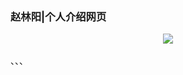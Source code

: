<p>
  <h3 align="left">赵林阳|个人介绍网页</h3>
</p>
<p align="center">
  <img width="300" src="https://xn--btvv65f45f.site//images/赵林阳.png" />  
</p>
、、、<!--
//                       _oo0oo_
//                      o8888888o
//                      88" . "88
//                      (| -_- |)
//                      0\  =  /0
//                    ___/`---'\___
//                  .' \\|     |// '.
//                 / \\|||  :  |||// \
//                / _||||| -:- |||||- \
//               |   | \\\  - /// |   |
//               | \_|  ''\---/''  |_/ |
//               \  .-\__  '-'  ___/-. /
//             ___'. .'  /--.--\  `. .'___
//          ."" '<  `.___\_<|>_/___.' >' "".
//         | | :  `- \`.;`\ _ /`;.`/ - ` : | |
//         \  \ `_.   \_ __\ /__ _/   .-` /  /
//     =====`-.____`.___ \_____/___.-`___.-'=====
//                       `=---='
//
//
//     ~~~~~~~~~~~~~~~~~~~~~~~~~~~~~~~~~~~~~~~~~~~
//
//           佛祖保佑       永不宕机     永无BUG 
-->
<!DOCTYPE html>
<html>
	<head>
		<meta charset="utf-8">
		<meta name="viewport" content="width=device-width, initial-scale=1">
		<title>赵林阳</title>
		<link rel="stylesheet" href="css/css.css" />
		<style>
			@font-face
						{
							font-family: 平方塞北体;
							src: url('平方塞北体.ttf'); 
						}
						.logo img{
							margin:0px 0% 0px 5%;
							width: 30%;
							height: 30%;
							border-radius: 50%;
							animation:fadenum 4s;
							
							}
							@keyframes fadenum{
							0%{transform:translateX(200%);}
						}
						.bg{
							background-color: #ffffff; /* 浏览器不支持时显示 */
							background-image: linear-gradient(#aaff00, #fff);
						}
						
						.text2{
							background-color: #aaff00; /* 不支持线性的时候显示 */
							background-image: linear-gradient(to right, #0f0 , #f00 , #ff0 , #fff , #000);
						}
						
						.text2 h3{
							color: #fff;
							font-size: 20px;
						}
						
						.text2 p{
							
							font-size: 20px;
						}
						
						.religion{
							text-align: center;
							font-family: 平方塞北体;
							width: 30%;
							font-size: 50px;
							color: #00ff00;
							text-shadow: 5px 10px 15px #ffff00;
						}
						
						.Buddhism{
							width: 45%;
							background: #ffff00;
							margin:10px 10px 10px 10px;
							border-radius: 20px;
						    box-shadow:2px 6px 30px #55ff00;
							
						}
						
						.Taoism{
							width: 45%;
							background-image: linear-gradient(#fff, #000);
							margin:10px 0px 10px 0px;
							border-radius: 20px;
							box-shadow:2px 6px 30px #000;
						}
						
						.qq{
							text-align: center;
							background-color: #55aaff;
						}
						
						.qqh1{
							text-align: center;
							border: #55aaff;
							border-style: double;
							padding: 6px 0px 4px 1px;
							margin: 1px 0px 6px 1px;
							border-radius: 10px;
						}
						
						.qqimg{
							width: 50px;
						}
						
						.vk{
							text-align: center;
							background-color: #55aaff;
						}
						
						.vkh1{
							text-align: center;
							border: #55aaff;
							border-style: double;
							padding: 6px 0px 4px 1px;
							margin: 1px 0px 6px 1px;
							border-radius: 10px;
						}
						
						.vkimg{
							width: 50px;
						}
						
						.github{
							text-align: center;
							background-color: #000000;
						}
						
						.githubh1{
							text-align: center;
							border: #000000;
							border-style: double;
							padding: 6px 0px 4px 1px;
							margin: 1px 0px 6px 1px;
							border-radius: 10px;
							
						}
						
						.phone{
							text-align: center;
							background-color: #4ce670;
						}
						
						.phoneh1{
							font-size: 25px;
							text-align: center;
							border: #4ce670;
							border-style: double;
							padding: 6px 0px 4px 1px;
							margin: 1px 0px 6px 1px;
							border-radius: 10px;
						}
						
						.phoneimg{
							width: 50px;
						}
						
						.mail{
							text-align: center;
							background-color: #ffaa00;
						}
						
						.mailh1{
							font-size: 25px;
							text-align: center;
							border: #ffaa00;
							border-style: double;
							padding: 6px 0px 4px 1px;
							margin: 1px 0px 6px 1px;
							border-radius: 10px;
						}
						
						.mailimg{
							width: 50px;
						}
						
						.globe{
							text-align: center;
							background-color: #55aaff;
						}
						
						.globeimg{
							width: 50px;
						}
						
						.githubimg{
							width: 50px;
						}
						
						
						.address{
							background-image: url('../images/address.png');
							background-size: 100%;
							padding: 20px;
							background-position:center center;
						}
						
						.address1{
							width:50px;
							height:50px;
						}
						
						.address2{
						text-align: center;
						}
		</style>
	</head>


	<body>
		<table border="1" width="100%">
			<tr class="bg">
				<td colspan="2">
					<div class="logo">
						<img src="images/profile-img.jpg" alt="个人图片" />
					</div>
				</td>
			</tr>
			<tr>
				<td class="text2" colspan="2">
					<h3>我的信息：</h3>
				</td>
			</tr>
			<tr height="80">
				<td class="religion">信仰</td>
				<td>
					<img class="Buddhism" src="images/buddha.png" alt="佛教" />
					<img class="Taoism" src="images/yin-yang.png" alt="道教" />
				</td>
			</tr>
			<tr height="80">
				<td class="qq">
					<img class="qqimg" src="images/qq.gif" />
				</td>
				<td>
					<a target="_blank" href="tencent://message/?uin=2239632396">
						<h1 class="qqh1">2239632396</h1>
					</a>
				</td>
			</tr>
			<tr height="80">
				<td class="vk">
					<img class="vkimg" src="images/vk.gif" />
				</td>
				<td>
					<a target="_blank" href="https://vk.com/zhaolinyang">
						<h1 class="vkh1">zhaolinyang</h1>
					</a>
				</td>
			</tr>
			<tr height="80">
				<td class="github">
					<img class="githubimg" src="images/github.gif" />
				</td>
				<td>
					<a target="_blank" href="https://github.com/laddzhao">
						<h1 class="githubh1">zhaolinyang</h1>
					</a>
				</td>
			</tr>
			<tr height="80">
				<td class="phone">
					<img class="phoneimg" src="images/phone.gif" />
				</td>
				<td>
					<a target="_blank" href="#">
						<h1 class="phoneh1">+86&nbsp;15184218238</h1>
					</a>
				</td>
			</tr>
			<tr height="80">
				<td class="mail">
					<img class="mailimg" src="images/mail.gif" />
				</td>
				<td>
					<a target="_blank" href="mailto:2239632396@qq.com">
						<h1 class="mailh1">2239632396@qq.com</h1>
					</a>
				</td>
			</tr>
			<tr height="80">
				<td class="globe">
					<img class="globeimg" src="images/globe.gif" />
				</td>
				<td class="address">
					<a target="_blank" href="https://surl.amap.com/LLEXzEt2Wy">
						<p class="address2">
							<img class="address1" src="images/navigation.png" />
						</p>
					</a>
				</td>
			</tr>
		</table>
	</body>
</html>、、、
